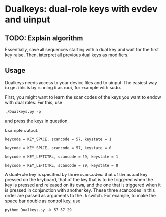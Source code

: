 # Dualkeys: dual-role keys with evdev and uinput

## TODO: Explain algorithm

Essentially, save all sequences starting with a dual key and wait for the first key raise.
Then, interpret all previous dual keys as modifiers.

## Usage

Dualkeys needs access to your device files and to uinput.
The easiest way to get this is by running it as root, for example with sudo.

First, you might want to learn the scan codes of the keys you want to endow with dual roles.
For this, use
```
./Dualkeys.py -p
```
and press the keys in question.

Example output:
```
keycode = KEY_SPACE, scancode = 57, keystate = 1

keycode = KEY_SPACE, scancode = 57, keystate = 0
 
keycode = KEY_LEFTCTRL, scancode = 29, keystate = 1

keycode = KEY_LEFTCTRL, scancode = 29, keystate = 0
```

A dual-role key is specified by three scancodes: that of the actual key pressed on the keyboard, that of the key that is to be triggered when the key is pressed and released on its own, and the one that is triggered when it is pressed in conjunction with another key.
These three scancodes in this order are passed as arguments to the `-k` switch.
For example, to make the space bar double as control key, use
```
python Dualkeys.py -k 57 57 29
```

